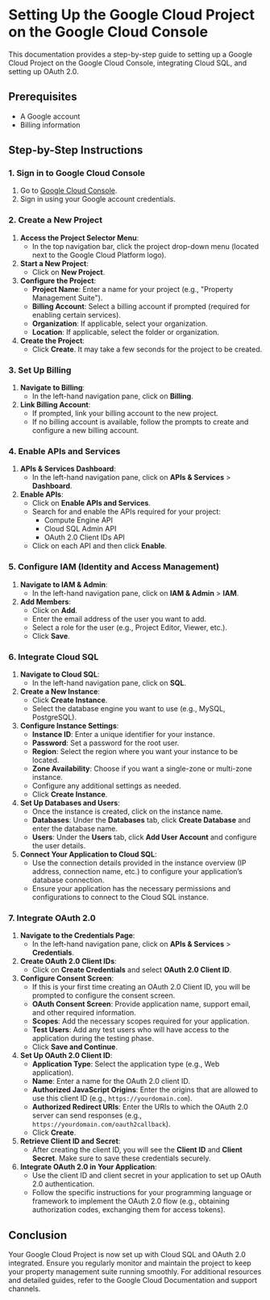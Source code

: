 # Setting Up the Google Cloud Project on the Google Cloud Console
This documentation provides a step-by-step guide to setting up a Google Cloud Project on the Google Cloud Console, integrating Cloud SQL, and setting up OAuth 2.0.

## Prerequisites
- A Google account
- Billing information 

## Step-by-Step Instructions

### 1. Sign in to Google Cloud Console
1. Go to [Google Cloud Console](https://console.cloud.google.com/).
2. Sign in using your Google account credentials.

### 2. Create a New Project
1. **Access the Project Selector Menu**:
   - In the top navigation bar, click the project drop-down menu (located next to the Google Cloud Platform logo).
2. **Start a New Project**:
   - Click on **New Project**.
3. **Configure the Project**:
   - **Project Name**: Enter a name for your project (e.g., "Property Management Suite").
   - **Billing Account**: Select a billing account if prompted (required for enabling certain services).
   - **Organization**: If applicable, select your organization.
   - **Location**: If applicable, select the folder or organization.
4. **Create the Project**:
   - Click **Create**. It may take a few seconds for the project to be created.

### 3. Set Up Billing
1. **Navigate to Billing**:
   - In the left-hand navigation pane, click on **Billing**.
2. **Link Billing Account**:
   - If prompted, link your billing account to the new project.
   - If no billing account is available, follow the prompts to create and configure a new billing account.

### 4. Enable APIs and Services
1. **APIs & Services Dashboard**:
   - In the left-hand navigation pane, click on **APIs & Services** > **Dashboard**.
2. **Enable APIs**:
   - Click on **Enable APIs and Services**.
   - Search for and enable the APIs required for your project:
     - Compute Engine API
     - Cloud SQL Admin API
     - OAuth 2.0 Client IDs API
   - Click on each API and then click **Enable**.

### 5. Configure IAM (Identity and Access Management)
1. **Navigate to IAM & Admin**:
   - In the left-hand navigation pane, click on **IAM & Admin** > **IAM**.
2. **Add Members**:
   - Click on **Add**.
   - Enter the email address of the user you want to add.
   - Select a role for the user (e.g., Project Editor, Viewer, etc.).
   - Click **Save**.

### 6. Integrate Cloud SQL
1. **Navigate to Cloud SQL**:
   - In the left-hand navigation pane, click on **SQL**.
2. **Create a New Instance**:
   - Click **Create Instance**.
   - Select the database engine you want to use (e.g., MySQL, PostgreSQL).
3. **Configure Instance Settings**:
   - **Instance ID**: Enter a unique identifier for your instance.
   - **Password**: Set a password for the root user.
   - **Region**: Select the region where you want your instance to be located.
   - **Zone Availability**: Choose if you want a single-zone or multi-zone instance.
   - Configure any additional settings as needed.
   - Click **Create Instance**.
4. **Set Up Databases and Users**:
   - Once the instance is created, click on the instance name.
   - **Databases**: Under the **Databases** tab, click **Create Database** and enter the database name.
   - **Users**: Under the **Users** tab, click **Add User Account** and configure the user details.
5. **Connect Your Application to Cloud SQL**:
   - Use the connection details provided in the instance overview (IP address, connection name, etc.) to configure your application’s database connection.
   - Ensure your application has the necessary permissions and configurations to connect to the Cloud SQL instance.

### 7. Integrate OAuth 2.0
1. **Navigate to the Credentials Page**:
   - In the left-hand navigation pane, click on **APIs & Services** > **Credentials**.
2. **Create OAuth 2.0 Client IDs**:
   - Click on **Create Credentials** and select **OAuth 2.0 Client ID**.
3. **Configure Consent Screen**:
   - If this is your first time creating an OAuth 2.0 Client ID, you will be prompted to configure the consent screen.
   - **OAuth Consent Screen**: Provide application name, support email, and other required information.
   - **Scopes**: Add the necessary scopes required for your application.
   - **Test Users**: Add any test users who will have access to the application during the testing phase.
   - Click **Save and Continue**.
4. **Set Up OAuth 2.0 Client ID**:
   - **Application Type**: Select the application type (e.g., Web application).
   - **Name**: Enter a name for the OAuth 2.0 client ID.
   - **Authorized JavaScript Origins**: Enter the origins that are allowed to use this client ID (e.g., `https://yourdomain.com`).
   - **Authorized Redirect URIs**: Enter the URIs to which the OAuth 2.0 server can send responses (e.g., `https://yourdomain.com/oauth2callback`).
   - Click **Create**.
5. **Retrieve Client ID and Secret**:
   - After creating the client ID, you will see the **Client ID** and **Client Secret**. Make sure to save these credentials securely.
6. **Integrate OAuth 2.0 in Your Application**:
   - Use the client ID and client secret in your application to set up OAuth 2.0 authentication.
   - Follow the specific instructions for your programming language or framework to implement the OAuth 2.0 flow (e.g., obtaining authorization codes, exchanging them for access tokens).

## Conclusion
Your Google Cloud Project is now set up with Cloud SQL and OAuth 2.0 integrated. Ensure you regularly monitor and maintain the project to keep your property management suite running smoothly. For additional resources and detailed guides, refer to the Google Cloud Documentation and support channels.
